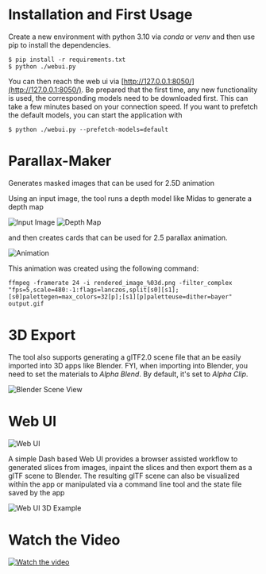 # Installation and First Usage

Create a new environment with python 3.10 via *conda* or *venv* and then use pip to install the dependencies.
```
$ pip install -r requirements.txt
$ python ./webui.py
```

You can then reach the web ui via [http://127.0.0.1:8050/](http://127.0.0.1:8050/). Be prepared that the first time, any new functionality is used, the corresponding models need to be downloaded first. This can take a few minutes based on your connection speed. If you want to prefetch the default models, you can start the application with
```
$ python ./webui.py --prefetch-models=default
```



# Parallax-Maker

Generates masked images that can be used for 2.5D animation

Using an input image, the tool runs a depth model like Midas to generate a depth map

![Input Image](example/input.png) ![Depth Map](example/depth_map.png)

and then creates cards that can be used for 2.5 parallax animation.

![Animation](example/output.gif)

This animation was created using the following command:

~~~
ffmpeg -framerate 24 -i rendered_image_%03d.png -filter_complex "fps=5,scale=480:-1:flags=lanczos,split[s0][s1];[s0]palettegen=max_colors=32[p];[s1][p]paletteuse=dither=bayer" output.gif 
~~~


# 3D Export

The tool also supports generating a glTF2.0 scene file that an be easily imported into 3D apps like Blender. FYI, when importing into Blender, you need to set the materials to *Alpha Blend*. By default, it's set to *Alpha Clip*.

![Blender Scene View](example/blender_view.png)


# Web UI

![Web UI](example/webui.jpg)

A simple Dash based Web UI provides a browser assisted workflow to generated slices from images, inpaint the slices and then export them as a glTF scene to Blender. The resulting glTF scene can also be visualized within the app or manipulated via a command line tool and the state file saved by the app

![Web UI 3D Example](example/webui_3d.jpg)

# Watch the Video
[![Watch the video](example/thumb.png)](https://www.youtube.com/watch?v=4JBQCz-wWYQ)